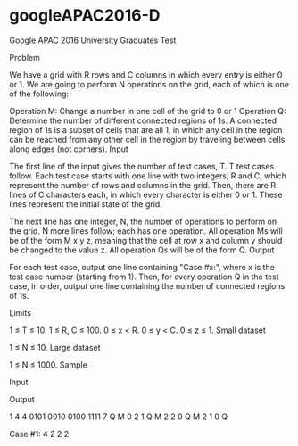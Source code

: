 # googleAPAC2016-D
Google APAC 2016 University Graduates Test


Problem

We have a grid with R rows and C columns in which every entry is either 0 or 1. We are going to perform N operations on the grid, each of which is one of the following:

Operation M: Change a number in one cell of the grid to 0 or 1
Operation Q: Determine the number of different connected regions of 1s. A connected region of 1s is a subset of cells that are all 1, in which any cell in the region can be reached from any other cell in the region by traveling between cells along edges (not corners).
Input

The first line of the input gives the number of test cases, T. T test cases follow. Each test case starts with one line with two integers, R and C, which represent the number of rows and columns in the grid. Then, there are R lines of C characters each, in which every character is either 0 or 1. These lines represent the initial state of the grid.

The next line has one integer, N, the number of operations to perform on the grid. N more lines follow; each has one operation. All operation Ms will be of the form M x y z, meaning that the cell at row x and column y should be changed to the value z. All operation Qs will be of the form Q.
Output

For each test case, output one line containing "Case #x:", where x is the test case number (starting from 1). Then, for every operation Q in the test case, in order, output one line containing the number of connected regions of 1s.

Limits

1 ≤ T ≤ 10.
1 ≤ R, C ≤ 100.
0 ≤ x < R.
0 ≤ y < C.
0 ≤ z ≤ 1.
Small dataset

1 ≤ N ≤ 10.
Large dataset

1 ≤ N ≤ 1000.
Sample


Input 
 	
Output 
 
1
4 4
0101
0010
0100
1111
7
Q
M 0 2 1
Q
M 2 2 0
Q
M 2 1 0
Q

Case #1:
4
2
2
2


